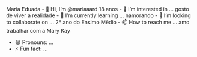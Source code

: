 Maria Eduada - 👋 Hi, I’m @mariaaard
18 anos - 👀 I’m interested in ...
gosto de viver a realidade - 🌱 I’m currently learning ...
namorando - 💞️ I’m looking to collaborate on ...
2* ano do Ensimo Mèdio - 📫 How to reach me ...
amo trabalhar com a Mary Kay 
- 😄 Pronouns: ...
- ⚡ Fun fact: ...

<!---
mariaaarda/mariaaarda is a ✨ special ✨ repository because its `README.md` (this file) appears on your GitHub profile.
You can click the Preview link to take a look at your changes.
--->
